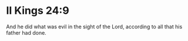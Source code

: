 # II Kings 24:9

And he did what was evil in the sight of the Lord, according to all that his father had done.
